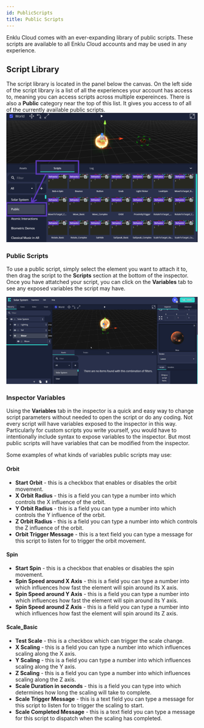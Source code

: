 ```yaml
---
id: PublicScripts
title: Public Scripts
---
```



Enklu Cloud comes with an ever-expanding library of public scripts. These scripts are available to all Enklu Cloud accounts and may be used in any experience.

## Script Library

The script library is located in the panel below the canvas. On the left side of the script library is a list of all the experiences your account has access to, meaning you can access scripts across multiple expereinces. There is also a **Public** category near the top of this list.  It gives you access to of all of the currently available public scripts.
![Public script library](/img/product/editor/public_scripts/PublicScripts_ScriptLibrary.png) 

### Public Scripts

To use a public script, simply select the element you want to attach it to, then drag the script to the **Scripts** section at the bottom of the inspector.  Once you have attatched your script, you can click on the **Variables** tab to see any exposed variables the script may have.

![Drag public orbit script onto planet to make it orbit.](/img/product/editor/public_scripts/PublicScripts_OrbitScript.gif)

### Inspector Variables

Using the **Variables** tab in the inspector is a quick and easy way to change script parameters without needed to open the script or do any coding.  Not every script will have variables exposed to the inspector in this way.  Particularly for custom scripts you write yourself, you would have to intentionally include syntax to expose variables to the inspector.  But most public scripts will have variables that can be modified from the inspector.

Some examples of what kinds of variables public scripts may use:

#### Orbit

- **Start Orbit** - this is a checkbox that enables or disables the orbit movement.
- **X Orbit Radius** - this is a field you can type a number into which controls the X influence of the orbit.
- **Y Orbit Radius** - this is a field you can type a number into which controls the Y influence of the orbit.
- **Z Orbit Radius** - this is a field you can type a number into which controls the Z influence of the orbit.
- **Orbit Trigger Message** - this is a text field you can type a message for this script to listen for to trigger the orbit movement.

#### Spin

- **Start Spin** - this is a checkbox that enables or disables the spin movement.
- **Spin Speed around X Axis** - this is a field you can type a number into which influences how fast the element will spin around its X axis.
- **Spin Speed around Y Axis** - this is a field you can type a number into which influences how fast the element will spin around its Y axis.
- **Spin Speed around Z Axis** - this is a field you can type a number into which influences how fast the element will spin around its Z axis.

#### Scale_Basic

- **Test Scale** - this is a checkbox which can trigger the scale change.
- **X Scaling** - this is a field you can type a number into which influences scaling along the X axis.
- **Y Scaling** - this is a field you can type a number into which influences scaling along the Y axis.
- **Z Scaling** - this is a field you can type a number into which influences scaling along the Z axis.
- **Scale Duration in seconds** - this is a field you can type into which determines how long the scaling will take to complete.
- **Scale Trigger Message** - this is a text field you can type a message for this script to listen for to trigger the scaling to start.
- **Scale Completed Message** - this is a text field you can type a message for this script to dispatch when the scaling has completed.
